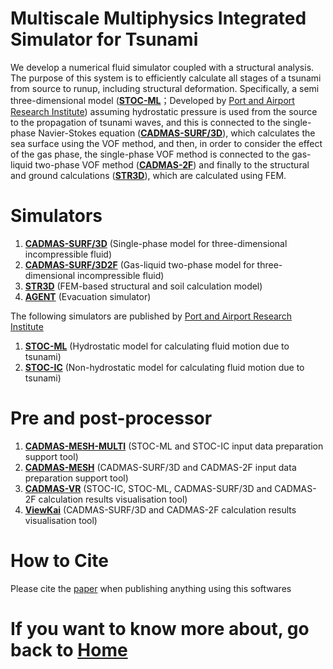 # Multiscale Multiphysics Integrated Simulator for Tsunami
We develop a numerical fluid simulator coupled with a structural analysis. The purpose of this system is to efficiently calculate all stages of a tsunami from source to runup, including structural deformation. 
Specifically, a semi three-dimensional model ([**STOC-ML**](https://www.pari.go.jp/unit/tsunamitakashio/open-software/t-stoc/download/index.html)；Developed by [Port and Airport Research Institute](https://www.pari.go.jp/en/)) assuming hydrostatic pressure is used from the source to the propagation of tsunami waves, and this is connected to the single-phase Navier-Stokes equation ([**CADMAS-SURF/3D**](https://github.com/CADMAS-SURF/Multiscale-and-Multiphysics-Integrated-Simulator-for-Tsunami/tree/main/Simulators/CADMAS-SURF-3D)), which calculates the sea surface using the VOF method, and then, in order to consider the effect of the gas phase, the single-phase VOF method is connected to the gas-liquid two-phase VOF method ([**CADMAS-2F**](https://github.com/CADMAS-SURF/Multiscale-and-Multiphysics-Integrated-Simulator-for-Tsunami/tree/main/Simulators/CADMAS-SURF-3D2F)) and finally to the structural and ground calculations ([**STR3D**](https://github.com/CADMAS-SURF/Multiscale-and-Multiphysics-Integrated-Simulator-for-Tsunami/tree/main/Simulators/STR3D)), which are calculated using FEM.
# Simulators
1. [**CADMAS-SURF/3D**](https://github.com/CADMAS-SURF/Multiscale-and-Multiphysics-Integrated-Simulator-for-Tsunami/tree/main/Simulators/CADMAS-SURF-3D) (Single-phase model for three-dimensional incompressible fluid)
2. [**CADMAS-SURF/3D2F**](https://github.com/CADMAS-SURF/Multiscale-and-Multiphysics-Integrated-Simulator-for-Tsunami/tree/main/Simulators/CADMAS-SURF-3D2F) (Gas-liquid two-phase model for three-dimensional incompressible fluid)
3. [**STR3D**](https://github.com/CADMAS-SURF/Multiscale-and-Multiphysics-Integrated-Simulator-for-Tsunami/tree/main/Simulators/STR3D) (FEM-based structural and soil calculation model)
4. [**AGENT**](https://github.com/CADMAS-SURF/Multiscale-and-Multiphysics-Integrated-Simulator-for-Tsunami/tree/main/Simulators/AGENT) (Evacuation simulator)

The following simulators are published by [Port and Airport Research Institute](https://www.pari.go.jp/en/)
1. [**STOC-ML**](https://www.pari.go.jp/unit/tsunamitakashio/open-software/t-stoc/download/index.html) (Hydrostatic model for calculating fluid motion due to tsunami)
2. [**STOC-IC**](https://www.pari.go.jp/unit/tsunamitakashio/open-software/t-stoc/download/index.html) (Non-hydrostatic model for calculating fluid motion due to tsunami)
# Pre and post-processor
1. [**CADMAS-MESH-MULTI**](https://github.com/CADMAS-SURF/Multiscale-and-Multiphysics-Integrated-Simulator-for-Tsunami/tree/main/Pre%20and%20post-processors/CADMAS-MESH-MULTI) (STOC-ML and STOC-IC input data preparation support tool)
2. [**CADMAS-MESH**](https://github.com/CADMAS-SURF/Multiscale-and-Multiphysics-Integrated-Simulator-for-Tsunami/tree/main/Pre%20and%20post-processors/CADMAS-MESH) (CADMAS-SURF/3D and CADMAS-2F input data preparation support tool)
3. [**CADMAS-VR**](https://github.com/CADMAS-SURF/Multiscale-and-Multiphysics-Integrated-Simulator-for-Tsunami/tree/main/Pre%20and%20post-processors/CADMAS-VR) (STOC-IC, STOC-ML, CADMAS-SURF/3D and CADMAS-2F calculation results visualisation tool)
4. [**ViewKai**](https://github.com/CADMAS-SURF/Multiscale-and-Multiphysics-Integrated-Simulator-for-Tsunami/tree/main/Pre%20and%20post-processors/ViewKai) (CADMAS-SURF/3D and CADMAS-2F calculation results visualisation tool)
# How to Cite
Please cite the [paper](https://github.com/CADMAS-SURF/Multiscale-and-Multiphysics-Integrated-Simulator-for-Tsunami/wiki/How-to-cite) when publishing anything using this softwares
# If you want to know more about, go back to [Home](https://github.com/CADMAS-SURF/Multiscale-and-Multiphysics-Integrated-Simulator-for-Tsunami)
